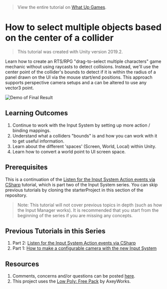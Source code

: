> View the entire tutorial on [What Up Games](https://www.whatupgames.com).

# How to select multiple objects based on the center of a collider

> This tutorial was created with Unity version 2019.2.

Learn how to create an RTS/RPG "drag-to-select multiple characters" game mechanic without using raycasts to detect collisions. Instead, we'll use the center point of the collider's bounds to detect if it is within the radius of a panel drawn on the UI via the mouse start/end positions. This approach supports perspective camera setups and a can be altered to use any vector3 point. 

![Demo of Final Result](./images/pt-5-4-final-demo.gif)

## Learning Outcomes

1. Continue to work with the Input System by setting up more action / binding mappings.
2. Understand what a colliders "bounds" is and how you can work with it to get useful information.
3. Learn about the different 'spaces' (Screen, World, Local) within Unity. 
4. Learn how to convert a world point to UI screen space. 

## Prerequisites
This is a continuation of the [Listen for the Input System Action events via CSharp](../Listen-for-Input-System-events-via-CSharp/) tutorial, which is part two of the Input System series. You can skip previous tutorials by cloning the starterProject in this section of the repository.

> Note: This tutorial will not cover previous topics in depth (such as how the Input Manager works). It is recommended that you start from the beginning of the series if you are missing any concepts. 

## Previous Tutorials in this Series
1. Part 2: [Listen for the Input System Action events via CSharp](../Listen-for-Input-System-events-via-CSharp/)
2. Part 1: [How to make a configurable camera with the new Input System](../How-to-make-a-configurable-camera-with-the-new-Input-System/)

## Resources
1. Comments, concerns and/or questions can be posted [here](https://github.com/Yecats/GameDevTutorials/issues/6).
2. This project uses the [Low Poly: Free Pack](https://www.assetstore.unity3d.com/en/#!/content/58821) by AxeyWorks.



